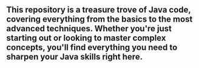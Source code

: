 ## This repository is a treasure trove of Java code, covering everything from the basics to the most advanced techniques. Whether you're just starting out or looking to master complex concepts, you'll find everything you need to sharpen your Java skills right here.
